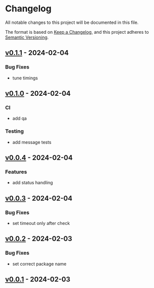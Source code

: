 # Changelog

All notable changes to this project will be documented in this file.

The format is based on [Keep a Changelog][],
and this project adheres to [Semantic Versioning][].


## [v0.1.1](https://github.com/MyrtIO/myrtio-go/releases/tag/v0.1.1) - 2024-02-04
### Bug Fixes
- tune timings


## [v0.1.0](https://github.com/MyrtIO/myrtio-go/releases/tag/v0.1.0) - 2024-02-04
### CI
- add qa

### Testing
- add message tests


## [v0.0.4](https://github.com/MyrtIO/myrtio-go/releases/tag/v0.0.4) - 2024-02-04
### Features
- add status handling


## [v0.0.3](https://github.com/MyrtIO/myrtio-go/releases/tag/v0.0.3) - 2024-02-04
### Bug Fixes
- set timeout only after check


## [v0.0.2](https://github.com/MyrtIO/myrtio-go/releases/tag/v0.0.2) - 2024-02-03
### Bug Fixes
- set correct package name


## [v0.0.1](https://github.com/MyrtIO/myrtio-go/releases/tag/v0.0.1) - 2024-02-03
[keep a changelog]: https://keepachangelog.com/en/1.0.0/
[semantic versioning]: https://semver.org/spec/v2.0.0.html
[Unreleased]: https://github.com/MyrtIO/myrtio-go/compare/v0.1.1...HEAD
[v0.1.1]: https://github.com/MyrtIO/myrtio-go/compare/v0.1.0...v0.1.1
[v0.1.0]: https://github.com/MyrtIO/myrtio-go/compare/v0.0.4...v0.1.0
[v0.0.4]: https://github.com/MyrtIO/myrtio-go/compare/v0.0.3...v0.0.4
[v0.0.3]: https://github.com/MyrtIO/myrtio-go/compare/v0.0.2...v0.0.3
[v0.0.2]: https://github.com/MyrtIO/myrtio-go/compare/v0.0.1...v0.0.2
